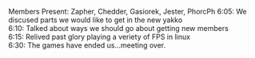 Members Present:  Zapher, Chedder, Gasiorek, Jester, PhorcPh 6:05: We discused parts we would like to get in the new yakko <br> 6:10: Talked about ways we should go about getting new members <br> 6:15: Relived past glory playing a veriety of FPS in linux <br> 6:30: The games have ended us...meeting over. </p><p>
</p>
